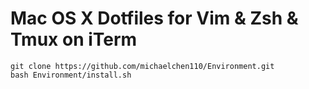 # Mac OS X Dotfiles for Vim & Zsh & Tmux on iTerm

```
git clone https://github.com/michaelchen110/Environment.git
bash Environment/install.sh
```
